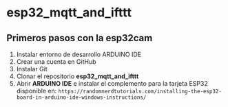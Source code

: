 # esp32_mqtt_and_ifttt

## Primeros pasos con la esp32cam

1. Instalar entorno de desarrollo ARDUINO IDE
2. Crear una cuenta en GitHub
3. Instalar Git
4. Clonar el repositorio **esp32_mqtt_and_ifttt**
5. Abrir **ARDUINO IDE** e instalar el complemento para la tarjeta ESP32 disponible en: `https://randomnerdtutorials.com/installing-the-esp32-board-in-arduino-ide-windows-instructions/`
